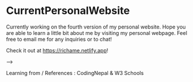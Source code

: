 # CurrentPersonalWebsite
Currently working on the fourth version of my personal website. Hope you are able to learn a little bit about me by visiting my personal webpage. Feel free to email me for any inquiries or to chat!

Check it out at https://richame.netlify.app!















-->















Learning from / References : CodingNepal & W3 Schools 
